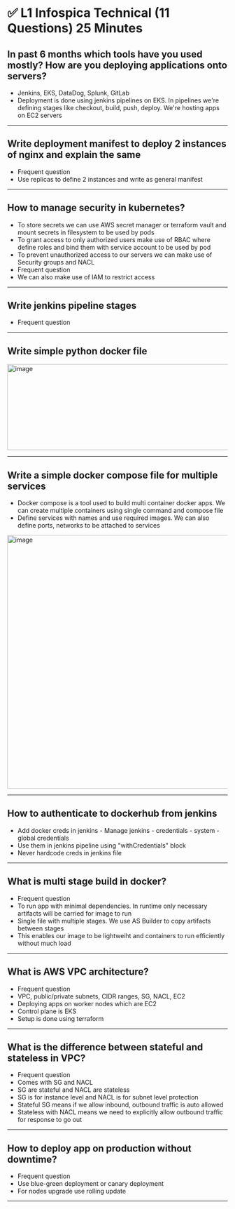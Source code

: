 # ✅ L1 Infospica Technical (11 Questions) 25 Minutes

In past 6 months which tools have you used mostly? How are you deploying applications onto servers?
-
- Jenkins, EKS, DataDog, Splunk, GitLab
- Deployment is done using jenkins pipelines on EKS. In pipelines we're defining stages like checkout, build, push, deploy. We're hosting apps on EC2 servers

-------------------------------

Write deployment manifest to deploy 2 instances of nginx and explain the same
-
- Frequent question
- Use replicas to define 2 instances and write as general manifest

-------------------------------

How to manage security in kubernetes?
-
- To store secrets we can use AWS secret manager or terraform vault and mount secrets in filesystem to be used by pods
- To grant access to only authorized users make use of RBAC where define roles and bind them with service account to be used by pod
- To prevent unauthorized access to our servers we can make use of Security groups and NACL
- Frequent question
- We can also make use of IAM to restrict access

-------------------------------

Write jenkins pipeline stages
-
- Frequent question

-------------------------------

Write simple python docker file
-

<img width="850" height="196" alt="image" src="https://github.com/user-attachments/assets/15ed668b-661f-4b45-98fd-fc7135391baa" />

-------------------------------

Write a simple docker compose file for multiple services
-
- Docker compose is a tool used to build multi container docker apps. We can create multiple containers using single command and compose file
- Define services with names and use required images. We can also define ports, networks to be attached to services

<img width="1369" height="578" alt="image" src="https://github.com/user-attachments/assets/49d81426-7eae-4dbd-855d-374d285de5c1" />


-------------------------------

How to authenticate to dockerhub from jenkins
-
- Add docker creds in jenkins - Manage jenkins - credentials - system - global credentials
- Use them in jenkins pipeline using "withCredentials" block
- Never hardcode creds in jenkins file

-------------------------------

What is multi stage build in docker?
- 
- Frequent question
- To run app with minimal dependencies. In runtime only necessary artifacts will be carried for image to run
- Single file with multiple stages. We use AS Builder to copy artifacts between stages
- This enables our image to be lightweiht and containers to run efficiently without much load

-------------------------------

What is AWS VPC architecture?
-
- Frequent question
- VPC, public/private subnets, CIDR ranges, SG, NACL, EC2
- Deploying apps on worker nodes which are EC2
- Control plane is EKS
- Setup is done using terraform

-------------------------------

What is the difference between stateful and stateless in VPC?
-
- Frequent question
- Comes with SG and NACL
- SG are stateful and NACL are stateless
- SG is for instance level and NACL is for subnet level protection
- Stateful SG means if we allow inbound, outbound traffic is auto allowed
- Stateless with NACL means we need to explicitly allow outbound traffic for response to go out

-------------------------------

How to deploy app on production without downtime?
-
- Frequent question
- Use blue-green deployment or canary deployment
- For nodes upgrade use rolling update

-------------------------------

